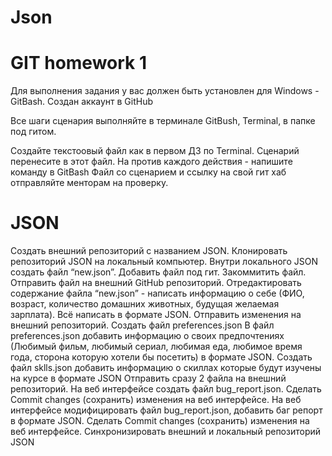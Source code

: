 # Json
# GIT homework 1
Для выполнения задания у вас должен быть установлен для Windows - GitBash. Создан аккаунт в GitHub

Все шаги сценария выполняйте в терминале GitBush, Terminal, в папке под гитом.

Создайте текстоовый файл как в первом ДЗ по Terminal.
Сценарий перенесите в этот файл.
На против каждого действия - напишите команду в GitBash
Файл со сценарием и ссылку на свой гит хаб отправляйте менторам на проверку.

# JSON
Создать внешний репозиторий c названием JSON.
Клонировать репозиторий JSON на локальный компьютер.
Внутри локального JSON создать файл “new.json”.
Добавить файл под гит.
Закоммитить файл.
Отправить файл на внешний GitHub репозиторий.
Отредактировать содержание файла “new.json” - написать информацию о себе (ФИО, возраст, количество домашних животных, будущая желаемая зарплата). Всё написать в формате JSON.
Отправить изменения на внешний репозиторий.
Создать файл preferences.json
В файл preferences.json добавить информацию о своих предпочтениях (Любимый фильм, любимый сериал, любимая еда, любимое время года, сторона которую хотели бы посетить) в формате JSON.
Создать файл sklls.json добавить информацию о скиллах которые будут изучены на курсе в формате JSON
Отправить сразу 2 файла на внешний репозиторий.
На веб интерфейсе создать файл bug_report.json.
Сделать Commit changes (сохранить) изменения на веб интерфейсе.
На веб интерфейсе модифицировать файл bug_report.json, добавить баг репорт в формате JSON.
Сделать Commit changes (сохранить) изменения на веб интерфейсе.
Синхронизировать внешний и локальный репозиторий JSON
